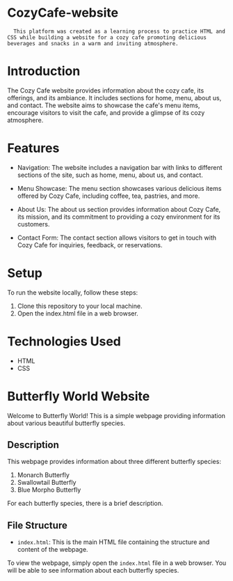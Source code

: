 # CozyCafe-website
      This platform was created as a learning process to practice HTML and CSS while building a website for a cozy cafe promoting delicious beverages and snacks in a warm and inviting atmosphere.

# Introduction
The Cozy Cafe website provides information about the cozy cafe, its offerings, and its ambiance. It includes sections for home, menu, about us, and contact. The website aims to showcase the cafe's menu items, encourage visitors to visit the cafe, and provide a glimpse of its cozy atmosphere.

# Features
- Navigation: The website includes a navigation bar with links to different sections of the site, such as home, menu, about us, and contact.

- Menu Showcase: The menu section showcases various delicious items offered by Cozy Cafe, including coffee, tea, pastries, and more.

- About Us: The about us section provides information about Cozy Cafe, its mission, and its commitment to providing a cozy environment for its customers.

- Contact Form: The contact section allows visitors to get in touch with Cozy Cafe for inquiries, feedback, or reservations.

# Setup
To run the website locally, follow these steps:

1. Clone this repository to your local machine.
2. Open the index.html file in a web browser.

# Technologies Used
- HTML
- CSS

# Butterfly World Website

Welcome to Butterfly World! This is a simple webpage providing information about various beautiful butterfly species.

## Description

This webpage provides information about three different butterfly species:
1. Monarch Butterfly
2. Swallowtail Butterfly
3. Blue Morpho Butterfly

For each butterfly species, there is a brief description.

## File Structure

- `index.html`: This is the main HTML file containing the structure and content of the webpage.

To view the webpage, simply open the `index.html` file in a web browser. You will be able to see information about each butterfly species.
